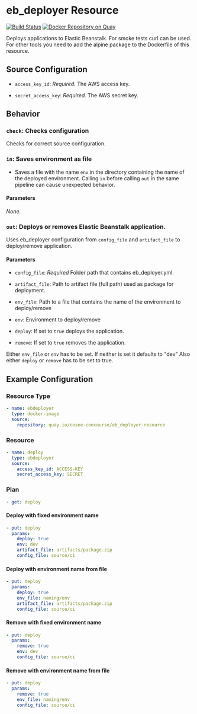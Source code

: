 # eb_deployer Resource

[![Build Status](https://travis-ci.org/cosee-concourse/eb_deployer-resource.svg?branch=master)](https://travis-ci.org/cosee-concourse/eb_deployer-resource) [![Docker Repository on Quay](https://quay.io/repository/cosee-concourse/eb_deployer-resource/status "Docker Repository on Quay")](https://quay.io/repository/cosee-concourse/eb_deployer-resource)


Deploys applications to Elastic Beanstalk.
For smoke tests curl can be used. For other tools you need to add the alpine package to 
the Dockerfile of this resource.

## Source Configuration

* `access_key_id`: *Required.* The AWS access key.

* `secret_access_key`: *Required.* The AWS secret key.

## Behavior

### `check`: Checks configuration

Checks for correct source configuration.

### `in`: Saves environment as file

* Saves a file with the name `env` in the directory containing the name of the deployed environment. 
Calling `in` before calling `out` in the same pipeline can cause unexpected behavior.

#### Parameters

*None.*

### `out`: Deploys or removes Elastic Beanstalk application.

Uses eb_deployer configuration from `config_file` and `artifact_file` to deploy/remove application.

#### Parameters
 
* `config_file`: *Required* Folder path that contains eb_deployer.yml. 

* `artifact_file`: Path to artifact file (full path) used as package for deployment. 
 
* `env_file`: Path to a file that contains the name of the environment to deploy/remove

* `env`: Environment to deploy/remove

* `deploy`: If set to `true` deploys the application.

* `remove`: If set to `true` removes the application.

Either `env_file` or `env` has to be set.
If neither is set it defaults to "dev"
Also either `deploy` or `remove` has to be set to true.


## Example Configuration

### Resource Type
``` yaml
- name: ebdeployer
  type: docker-image
  source:
    repository: quay.io/cosee-concourse/eb_deployer-resource
```
### Resource

``` yaml
- name: deploy
  type: ebdeployer
  source:
    access_key_id: ACCESS-KEY
    secret_access_key: SECRET
```

### Plan

``` yaml
- get: deploy
```

#### Deploy with fixed environment name

``` yaml
- put: deploy
  params:
    deploy: true
    env: dev
    artifact_file: artifacts/package.zip
    config_file: source/ci
```

#### Deploy with environment name from file

``` yaml
- put: deploy
  params:
    deploy: true
    env_file: naming/env
    artifact_file: artifacts/package.zip
    config_file: source/ci
```
#### Remove with fixed environment name

``` yaml
- put: deploy
  params:
    remove: true
    env: dev
    config_file: source/ci
```

#### Remove with environment name from file

``` yaml
- put: deploy
  params:
    remove: true
    env_file: naming/env
    config_file: source/ci
```
